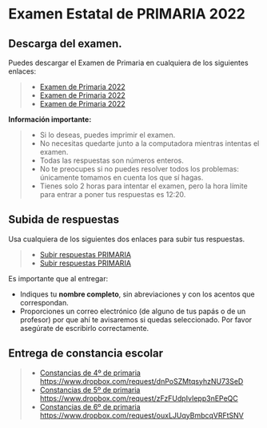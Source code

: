 # Examen Estatal de PRIMARIA 2022

## Descarga del examen.

Puedes descargar el Examen de Primaria en cualquiera de los siguientes enlaces:

> * [Examen de Primaria 2022](http://ommyuc.org/pdf/2022/2022-PRIMARIA.pdf)
> * [Examen de Primaria 2022](https://drive.google.com/file/d/1eUEPL3dxsRlhvW9b93UESHq4R0hbvTSK/view?usp=sharing)
> * [Examen de Primaria 2022](https://www.dropbox.com/s/cggzl0zlbaatn2x/2022-PRIMARIA.pdf?dl=0)

**Información importante:**

> * Si lo deseas, puedes imprimir el examen.
> * No necesitas quedarte junto a la computadora mientras intentas el examen. 
> * Todas las respuestas son números enteros.
> * No te preocupes si no puedes resolver todos los problemas: únicamente tomamos en cuenta los que sí hagas.
> * Tienes solo 2 horas para intentar el examen, pero la hora límite para entrar a poner tus respuestas es 12:20.

## Subida de respuestas

Usa cualquiera de los siguientes dos enlaces para subir tus respuestas.

> * [Subir respuestas PRIMARIA](https://forms.gle/CnP8UY3dXDCCykYm7)
> * [Subir respuestas PRIMARIA](https://docs.google.com/forms/d/e/1FAIpQLSd48Nz7ptZiC0ei3H56FCp-2xyU-CMgH2kJMEor2ASQDFC5UA/viewform?usp=sf_link)

Es importante que al entregar:

* Indiques tu **nombre completo**, sin abreviaciones y con los acentos que correspondan.
* Proporciones un correo electrónico (de alguno de tus papás o de un profesor) por que ahí te avisaremos si quedas seleccionado. Por favor asegúrate de escribirlo correctamente.


## Entrega de constancia escolar

> * [Constancias de 4º de primaria https://www.dropbox.com/request/dnPoSZMtqsyhzNU73SeD ](https://www.dropbox.com/request/dnPoSZMtqsyhzNU73SeD)
> * [Constancias de 5º de primaria https://www.dropbox.com/request/zFzFUdpIvIepp3nEPeQC ](https://www.dropbox.com/request/zFzFUdpIvIepp3nEPeQC)
> * [Constancias de 6º de primaria https://www.dropbox.com/request/ouxLJUqyBmbcqVRFtSNV ](https://www.dropbox.com/request/ouxLJUqyBmbcqVRFtSNV)


